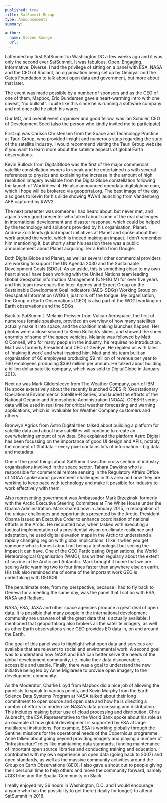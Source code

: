 ```yaml
---
published: true
title: SatSummit Recap
type: Announcements
summary:

author:
  name: Steven Ramage
  url:
---
```


I attended my first SatSummit in Washington DC a few weeks ago and it was only the second ever SatSummit. It was fabulous. Open. Engaging. Informative. Diverse. I had the privilege of sitting on a panel with ESA, NASA and the CEO of Radiant, an organisation being set up by Omidyar and the Gates Foundation to talk about open data and government, but more about that later. 

The event was made possible by a number of sponsors and as the CEO of one of them, Mapbox, Eric Gundersen gave a heart-warming intro with one caveat, “no bullshit”. I quite like this since he is running a software company and not once did he pitch his wares. 

Our MC, and overall event organiser and good fellow, was Ian Schuler, CEO of Development Seed (also the person who kindly invited me to participate). 

First up was Carissa Christensen from the Space and Technology Practice at Tauri Group, who provided insight and numerous stats regarding the state of the satellite industry. I would recommend visiting the Tauri Group website if you want to learn more about the satellite aspects of global Earth observations. 

Kevin Bullock from DigitalGlobe was the first of the major commercial satellite constellation owners to speak and he entertained us with several references to physics and explaining the increase in the amount of high resolution imagery available from the DigitalGlobe constellation following the launch of WorldView-4. He also announced opendata.digitalglobe.com, which I hope will be brokered via geoportal.org. The best image of the day also goes to Kevin for his slide showing #WV4 launching from Vandenberg AFB captured by #WV2.



The next presenter was someone I had heard about, but never met, and again a very good presenter who talked about some of the real challenges in international development and disaster response, which could be helped by the technology and solutions provided by his organisation, Planet. Andrew Zolli leads global impact initiatives at Planet and spoke about their work around the world, which is indeed making an impact. I don’t remember him mentioning it, but shortly after his session there was a public announcement about Planet acquiring Terra Bella from Google.

Both DigitalGlobe and Planet, as well as several other commercial providers are working to support the UN Agenda 2030 and the Sustainable Development Goals (SDGs). As an aside, this is something close to my own heart since I have been working with the United Nations team leading Global Geospatial Information Management (UN-GGIM) for over five years and this team now chairs the Inter-Agency and Expert Group on the Sustainable Development Goal Indicators (IAEG-SDGs) Working Group on Geospatial Information (WGGI); just rolls off the tongue. My organisation, the Group on Earth Observations (GEO) is also part of the WGGI working on Earth observations and the SDGs.  

Back to SatSummit.  Melanie Preisser from Vulcan Aerospace, the first of numerous female speakers, provided an overview of how many satellites actually make it into space, and the coalition making launches happen. Her photos were a close second to Kevin Bullock’s slides, and showed the sheer enormity of some of the space vehicles. Melanie was followed by Matt O’Connell, who for many people in the industry, he requires no introduction.  Matt was formerly President and CEO of GeoEye. He regaled us with tales of ‘making it work’ and what inspired him. Matt and his team built an organisation of 60 employees producing $9 million of revenue per year to 760 employees producing $360 million per annum. He talked about building a billion dollar satellite company, which was sold to DigitalGlobe in January 2013. 

Next up was Mark Gildersleeve from The Weather Company, part of IBM. He spoke extensively about the recently launched GOES-R [Geostationary Operational Environmental Satellite-R Series] and lauded the efforts of the National Oceanic and Atmospheric Administration (NOAA).  GOES-R series data will be used in real time for critical weather forecasting and warning applications, which is invaluable for Weather Company customers and others.

Bronwyn Agrios from Astro Digital then talked about building a platform for satellite data and about how satellites will continue to create an overwhelming amount of raw data. She explained the platform Astro Digital has been focussing on the importance of good UI design and APIs, notably the concept of #fatdata – every pixel contains lots of information – big data and metadata. 





One of the great things about SatSummit was the cross section of industry organisations involved in the space sector. Tahara Dawkins who is responsible for commercial remote sensing in the Regulatory Affairs Office of NOAA spoke about government challenges in this area and how they are working to keep pace with technology and make it possible for industry to work effectively with them. 

Also representing government was Ambassador Mark Brzezinski formerly with the Arctic Executive Steering Committee at The White House under the Obama Administration. Mark shared how in January 2015, in recognition of the unique challenges and opportunities presented by the Arctic, President Obama issued an Executive Order to enhance coordination of national efforts in the Arctic. He recounted how, when tasked with executing a tactical implementation of a presidential vision on climate resilience and adaptation, he used digital elevation maps in the Arctic to understand a rapidly changing region with global implications. I like it when you get someone who is honest about not being a technologist but seeing the impact it can have. One of the GEO Participating Organisations, the World Meteorological Organisation (WMO), has written regularly about the extent of sea ice in the Arctic and Antarctic. Mark brought it home that we are seeing Artic warming two to four times faster than anywhere else on earth. His talk also reminded me of some of the important work GEO is undertaking with GEOCRI.

The penultimate note, from my perspective, because I had to fly back to Geneva for a meeting the same day, was the panel that I sat on with ESA, NASA and Radiant.  

NASA, ESA, JAXA and other space agencies produce a great deal of open data. It is possible that many people in the international development community are unaware of all the great data that is actually available.  I mentioned that geoportal.org also brokers all the satellite imagery, as well as other Earth observations since GEO provides EO data in, on and around the Earth. 

One goal of this panel was to highlight what open data and services are available that are relevant to social and environmental work. A second goal was to understand how NASA and ESA can better serve the needs of the global development community, i.e. make their data discoverable, accessible and usable. Finally, there was a goal to understand the new initiative being led by Anne Miglarese to provide open imagery to the development community. 

As the Moderator, Charlie Lloyd from Mapbox did a nice job of allowing the panelists to speak to various points, and Kevin Murphy from the Earth Science Data Systems Program at NASA talked about their long commitment to open source and open data and how he is directing a number of efforts to modernize NASA's data processing and distribution. This includes making better use of cloud processing and distribution. Chris Aubrecht, the ESA Representative to the World Bank spoke about his role as an example of how global development is supported by ESA at large multilateral institutions. For example, ESA is working globally through the Sentinel missions for the operational needs of the Copernicus programme. Anne talked about going beyond providing imagery and playing a number of "infrastructure" roles like maintaining data standards, funding maintenance of important open source libraries and conducting training and education.  I contributed with my own experience on open data (going back to 2007) and open standards, as well as the massive community activities around the Group on Earth Observations (GEO). I also gave a shout out to people giving their personal time to help others and move the community forward, namely #GISTribe and the Spatial Community on Slack.

I really enjoyed my 36 hours in Washington, D.C. and I would encourage anyone who has the possibility to get there (ideally for longer) to attend SatSummit in 2018. 
